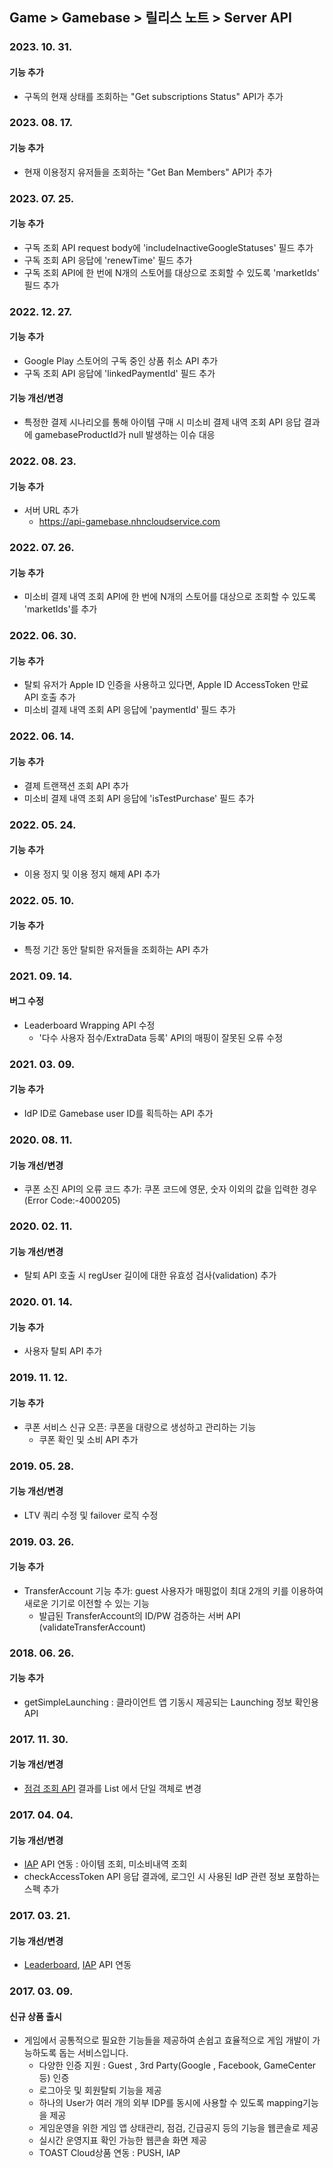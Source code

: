 ## Game > Gamebase > 릴리스 노트 > Server API

### 2023. 10. 31.

#### 기능 추가
* 구독의 현재 상태를 조회하는 "Get subscriptions Status" API가 추가

### 2023. 08. 17.

#### 기능 추가
* 현재 이용정지 유저들을 조회하는 "Get Ban Members" API가 추가

### 2023. 07. 25.

#### 기능 추가
* 구독 조회 API request body에 'includeInactiveGoogleStatuses' 필드 추가
* 구독 조회 API 응답에 'renewTime' 필드 추가
* 구독 조회 API에 한 번에 N개의 스토어를 대상으로 조회할 수 있도록 'marketIds' 필드 추가

### 2022. 12. 27.

#### 기능 추가
* Google Play 스토어의 구독 중인 상품 취소 API 추가
* 구독 조회 API 응답에 'linkedPaymentId' 필드 추가

#### 기능 개선/변경
* 특정한 결제 시나리오를 통해 아이템 구매 시 미소비 결제 내역 조회 API 응답 결과에 gamebaseProductId가 null 발생하는 이슈 대응

### 2022. 08. 23.

#### 기능 추가
* 서버 URL 추가
	* https://api-gamebase.nhncloudservice.com

### 2022. 07. 26.

#### 기능 추가
* 미소비 결제 내역 조회 API에 한 번에 N개의 스토어를 대상으로 조회할 수 있도록 'marketIds'를 추가

### 2022. 06. 30.

#### 기능 추가
* 탈퇴 유저가 Apple ID 인증을 사용하고 있다면, Apple ID AccessToken 만료 API 호출 추가
* 미소비 결제 내역 조회 API 응답에 'paymentId' 필드 추가

### 2022. 06. 14.

#### 기능 추가
* 결제 트랜잭션 조회 API 추가
* 미소비 결제 내역 조회 API 응답에 'isTestPurchase' 필드 추가

### 2022. 05. 24.

#### 기능 추가
* 이용 정지 및 이용 정지 해제 API 추가

### 2022. 05. 10.

#### 기능 추가
* 특정 기간 동안 탈퇴한 유저들을 조회하는 API 추가

### 2021. 09. 14.

#### 버그 수정
* Leaderboard Wrapping API 수정
	* '다수 사용자 점수/ExtraData 등록' API의 매핑이 잘못된 오류 수정

### 2021. 03. 09.

#### 기능 추가
* IdP ID로 Gamebase user ID를 획득하는 API 추가

### 2020. 08. 11.

#### 기능 개선/변경
* 쿠폰 소진 API의 오류 코드 추가: 쿠폰 코드에 영문, 숫자 이외의 값을 입력한 경우(Error Code:-4000205)

### 2020. 02. 11.

#### 기능 개선/변경
* 탈퇴 API 호출 시 regUser 길이에 대한 유효성 검사(validation) 추가

### 2020. 01. 14.

#### 기능 추가
* 사용자 탈퇴 API 추가

### 2019. 11. 12.

#### 기능 추가
* 쿠폰 서비스 신규 오픈: 쿠폰을 대량으로 생성하고 관리하는 기능
	* 쿠폰 확인 및 소비 API 추가

### 2019. 05. 28.

#### 기능 개선/변경
* LTV 쿼리 수정 및 failover 로직 수정

### 2019. 03. 26.

#### 기능 추가
* TransferAccount 기능 추가: guest 사용자가 매핑없이 최대 2개의 키를 이용하여 새로운 기기로 이전할 수 있는 기능
	* 발급된 TransferAccount의 ID/PW 검증하는 서버 API (validateTransferAccount)

### 2018. 06. 26.

#### 기능 추가
* getSimpleLaunching : 클라이언트 앱 기동시 제공되는 Launching 정보 확인용 API

### 2017. 11. 30.

#### 기능 개선/변경
* [점검 조회 API](./api-guide/#check-under-maintenance) 결과를 List 에서 단일 객체로 변경

### 2017. 04. 04.

#### 기능 개선/변경
* [IAP](./api-guide/#purchaseiap) API 연동 : 아이템 조회, 미소비내역 조회
* checkAccessToken API 응답 결과에, 로그인 시 사용된 IdP 관련 정보 포함하는 스펙 추가

### 2017. 03. 21.

#### 기능 개선/변경
* [Leaderboard](./api-guide/#leaderboard), [IAP](./api-guide/#purchaseiap) API 연동

### 2017. 03. 09.

#### 신규 상품 출시
* 게임에서 공통적으로 필요한 기능들을 제공하여 손쉽고 효율적으로 게임 개발이 가능하도록 돕는 서비스입니다.
	* 다양한 인증 지원 : Guest , 3rd Party(Google , Facebook, GameCenter 등) 인증
	* 로그아웃 및 회원탈퇴 기능을 제공
	* 하나의 User가 여러 개의 외부 IDP를 동시에 사용할 수 있도록 mapping기능을 제공
	* 게임운영을 위한 게임 앱 상태관리, 점검, 긴급공지 등의 기능을 웹콘솔로 제공
	* 실시간 운영지표 확인 가능한 웹콘솔 화면 제공
	* TOAST Cloud상품 연동 : PUSH, IAP
